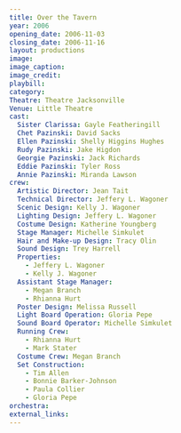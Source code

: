 ```yaml
---
title: Over the Tavern
year: 2006
opening_date: 2006-11-03
closing_date: 2006-11-16
layout: productions
image:
image_caption:
image_credit:
playbill: 
category: 
Theatre: Theatre Jacksonville
Venue: Little Theatre
cast:
  Sister Clarissa: Gayle Featheringill
  Chet Pazinski: David Sacks
  Ellen Pazinski: Shelly Higgins Hughes
  Rudy Pazinski: Jake Higdon
  Georgie Pazinski: Jack Richards
  Eddie Pazinski: Tyler Ross
  Annie Pazinski: Miranda Lawson
crew:
  Artistic Director: Jean Tait
  Technical Director: Jeffery L. Wagoner
  Scenic Design: Kelly J. Wagoner
  Lighting Design: Jeffery L. Wagoner
  Costume Design: Katherine Youngberg
  Stage Manager: Michelle Simkulet
  Hair and Make-up Design: Tracy Olin
  Sound Design: Trey Harrell
  Properties: 
    - Jeffery L. Wagoner
    - Kelly J. Wagoner
  Assistant Stage Manager: 
    - Megan Branch
    - Rhianna Hurt
  Poster Design: Melissa Russell
  Light Board Operation: Gloria Pepe
  Sound Board Operator: Michelle Simkulet
  Running Crew: 
    - Rhianna Hurt
    - Mark Stater
  Costume Crew: Megan Branch
  Set Construction: 
    - Tim Allen
    - Bonnie Barker-Johnson
    - Paula Collier
    - Gloria Pepe
orchestra:
external_links:
---
```

